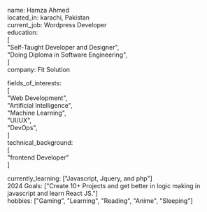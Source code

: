 name: Hamza Ahmed<br>
located_in: karachi, Pakistan<br>
current_job: Wordpress Developer<br>
education:<br>
  [<br>
    "Self-Taught Developer and Designer",<br>
    "Doing Diploma in Software Engineering",<br>
  ]<br>
company: Fit Solution<br>

fields_of_interests:<br>
  [<br>
    "Web Development",<br>
    "Artificial Intelligence",<br>
    "Machine Learning",<br>
    "UI/UX",<br>
    "DevOps",<br>
  ]<br>
technical_background:<br>
  [<br>
    "frontend Developer"<br>
  ]<br>
  
currently_learning: ["Javascript, Jquery, and php"]<br>
2024 Goals: ["Create 10+ Projects and get better in logic making in javascript and learn React JS."]<br>
hobbies: ["Gaming", "Learning", "Reading", "Anime", "Sleeping"]<br>
